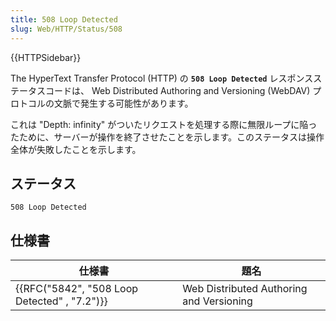 ```yaml
---
title: 508 Loop Detected
slug: Web/HTTP/Status/508
---
```

{{HTTPSidebar}}

The HyperText Transfer Protocol (HTTP) の **`508 Loop Detected`** レスポンスステータスコードは、 Web Distributed Authoring and Versioning (WebDAV) プロトコルの文脈で発生する可能性があります。

これは "Depth: infinity" がついたリクエストを処理する際に無限ループに陥ったために、サーバーが操作を終了させたことを示します。このステータスは操作全体が失敗したことを示します。

## ステータス

```
508 Loop Detected
```

## 仕様書

| 仕様書                                                       | 題名                                     |
| ------------------------------------------------------------ | ---------------------------------------- |
| {{RFC("5842", "508 Loop Detected" , "7.2")}} | Web Distributed Authoring and Versioning |
